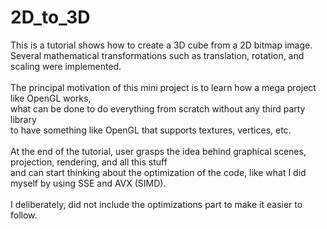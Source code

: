 # 2D_to_3D
This is a tutorial shows how to create a 3D cube from a 2D bitmap image.</br>
Several mathematical transformations such as translation, rotation, and scaling were implemented.</br></br>
The principal motivation of this mini project is to learn how a mega project like OpenGL works,</br>
what can be done to do everything from scratch without any third party library</br>
to have something like OpenGL that supports textures, vertices, etc.</br></br>
At the end of the tutorial, user grasps the idea behind graphical scenes, projection, rendering, and all this stuff</br>
and can start thinking about the optimization of the code, like what I did myself by using SSE and AVX (SIMD).</br></br>
I deliberately, did not include the optimizations part to make it easier to follow.</br>
